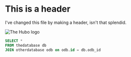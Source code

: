 # This is a header


I've changed this file by making a header, isn't that splendid.

![The Hubo logo](https://upload.wikimedia.org/wikipedia/commons/1/1e/Hubo_Belgique_logo.png)

``` sql
SELECT *
FROM thedatabase db
JOIN otherdatabase odb on odb.id = db.odb_id
```
